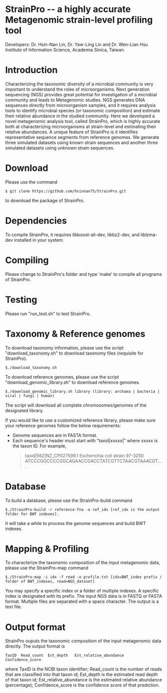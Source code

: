 StrainPro -- a highly accurate Metagenomic strain-level profiling tool
==============================
Developers: Dr. Hsin-Nan Lin, Dr. Yaw-Ling Lin and Dr. Wen-Lian Hsu Institute of Information Science, Academia Sinica, Taiwan.

# Introduction
Characterizing the taxonomic diversity of a microbial community is very important to understand the roles of microorganisms. Next generation sequencing (NGS) provides great potential for investigation of a microbial community and leads to Metagenomic studies. NGS generates DNA sequences directly from microorganism samples, and it requires analysis tools to identify microbial species (or taxonomic composition) and estimate their relative abundance in the studied community. Here we developed a novel metagenomic analysis tool, called StrainPro, which is highly accurate both at characterizing microorganisms at strain-level and estimating their relative abundances. A unique feature of StrainPro is it identifies representative sequence segments from reference genomes. We generate three simulated datasets using known strain sequences and another three simulated datasets using unknown strain sequences.

# Download
Please use the command
  ```
  $ git clone https://github.com/hsinnan75/StrainPro.git
  ```
to download the package of StrainPro.

# Dependencies
To compile StrainPro, it requires libboost-all-dev, libbz2-dev, and liblzma-dev installed in your system.

# Compiling
Please change to StrainPro's folder and type 'make' to compile all programs of StrainPro.

# Testing
Please run "run_test.sh" to test StrainPro.

# Taxonomy & Reference genomes
To download taxonomy information, please use the script "download_taxonomy.sh" to download taxonomy files (requisite for StrainPro).
  ```
  $./download_taxonomy.sh
  ```

To download reference genomes, please use the script "download_genomic_library.sh" to download reference genomes.
  ```
  $./download_genomic_library.sh library (library: archaea | bacteria | viral | fungi | human)
  ```
The script will download all complete chromosomes/genomes of the designated library.

If you would like to use a customized reference library, please make sure your reference genomes follow the below requirements:
 - Genome sequences are in FASTA format.
 - Each sequence's header must start with "taxid|xxxxx|" where xxxxx is the taxon ID. For example,
   >taxid|562|NZ_CP027599.1 Escherichia coli strain 97-3250 
   ATCCCGGCCCCGGCAGAACCGACCTATCGTTCTAACGTAAACGT....

# Database
To build a database, please use the StrainPro-build command
  ```
  $./StrainPro-build -r reference-fna -o ref_idx [ref_idx is the output folder for BWT indexes].
  ```
It will take a while to process the genome sequences and build BWT indexes.

# Mapping & Profiling
To characterize the taxonomic composition of the input metagenomic data, please use the StrainPro-map command
  ```
  $./StrainPro-map -i idx -f read -o profile.txt [idx=BWT_index prefix / folder of BWT_indexes, read=NGS_dataset]
  ```
You may specify a specific index or a folder of multiple indexes. A specific index is designated with its prefix. The input NGS data is in FASTQ or FASTA format. Multiple files are separated with a space character. The output is a text file.

# Output format
StrainPro ouputs the taxonomic composition of the input metagenomic data directly. The output format is
  ```
TaxID  Read_count  Est_depth   Est_relative_abundance   Confidence_score
  ```
where TaxID is the NCBI taxon identifier; Read_count is the number of reads that are classified into that taxon id; Est_depth is the estimated read depth of that taxon id; Est_relative_abundance is the estimated relative abundance (percentage); Confidence_score is the confidence score of that prediction.

